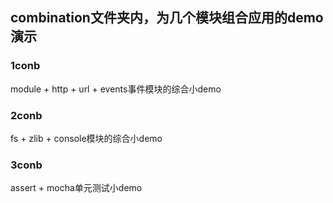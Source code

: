 ## combination文件夹内，为几个模块组合应用的demo演示
### 1conb
module + http + url + events事件模块的综合小demo
### 2conb
fs + zlib + console模块的综合小demo
### 3conb
assert + mocha单元测试小demo